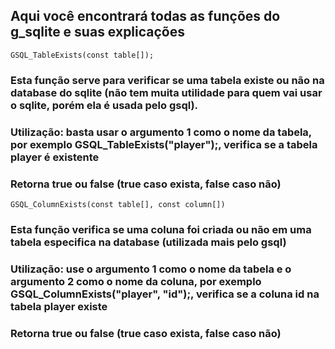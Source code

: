 ## Aqui você encontrará todas as funções do g_sqlite e suas explicações

```
GSQL_TableExists(const table[]);
```
### Esta função serve para verificar se uma tabela existe ou não na database do sqlite (não tem muita utilidade para quem vai usar o sqlite, porém ela é usada pelo gsql).
### Utilização: basta usar o argumento 1 como o nome da tabela, por exemplo GSQL_TableExists("player");, verifica se a tabela player é existente
### Retorna true ou false (true caso exista, false caso não)

```
GSQL_ColumnExists(const table[], const column[])
```

### Esta função verifica se uma coluna foi criada ou não em uma tabela especifica na database (utilizada mais pelo gsql)
### Utilização: use o argumento 1 como o nome da tabela e o argumento 2 como o nome da coluna, por exemplo GSQL_ColumnExists("player", "id");, verifica se a coluna id na tabela player existe
### Retorna true ou false (true caso exista, false caso não)
